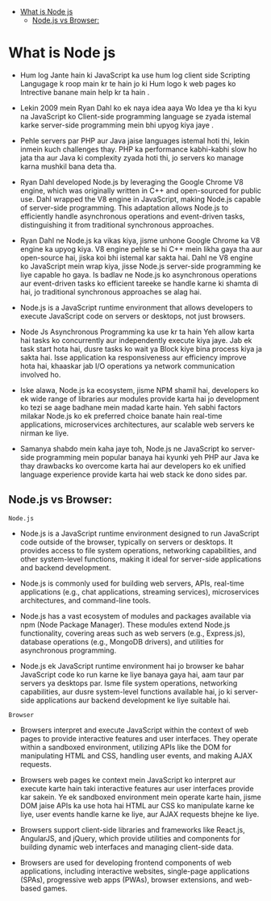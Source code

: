 

<!-- TOC -->

- [What is Node js](#what-is-node-js)
    - [Node.js vs Browser:](#nodejs-vs-browser)

<!-- /TOC -->





# What is Node js



- Hum log Jante hain ki JavaScript ka use hum log client side Scripting Langugage k roop main kr te hain jo  ki Hum logo k web pages ko Intrective banane main help kr ta hain .


- Lekin 2009 mein Ryan Dahl ko ek naya idea aaya Wo Idea ye tha ki kyu na JavaScript ko Client-side programming language se  zyada istemal karke server-side programming mein bhi upyog kiya jaye .



- Pehle servers par PHP aur Java jaise languages istemal hoti thi, lekin inmein kuch challenges thay. PHP ka performance kabhi-kabhi slow ho jata tha aur Java ki complexity zyada hoti thi, jo servers ko manage karna mushkil bana deta tha.





- Ryan Dahl developed Node.js by leveraging the Google Chrome V8 engine, which was originally written in C++ and open-sourced for public use. Dahl wrapped the V8 engine in JavaScript, making Node.js capable of server-side programming. This adaptation allows Node.js to efficiently handle asynchronous operations and event-driven tasks, distinguishing it from traditional synchronous approaches.



- Ryan Dahl ne Node.js ka vikas kiya, jisme unhone Google Chrome ka V8 engine ka upyog kiya. V8 engine pehle se hi C++ mein likha gaya tha aur open-source hai, jiska koi bhi istemal kar sakta hai. Dahl ne V8 engine ko JavaScript mein wrap kiya, jisse Node.js server-side programming ke liye capable ho gaya. Is badlav ne Node.js ko asynchronous operations aur event-driven tasks ko efficient tareeke se handle karne ki shamta di hai, jo traditional synchronous approaches se alag hai.


- Node.js is a JavaScript runtime environment that allows developers to execute JavaScript code on servers or desktops, not just browsers. 


- Node Js Asynchronous Programming ka use kr ta hain Yeh allow karta hai tasks ko concurrently aur independently execute kiya jaye. Jab ek task start hota hai, dusre tasks ko wait ya Block  kiye bina process kiya ja sakta hai. Isse application ka responsiveness aur efficiency improve hota hai, khaaskar jab I/O operations ya network communication involved ho.


- Iske alawa, Node.js ka ecosystem, jisme NPM shamil hai, developers ko ek wide range of libraries aur modules provide karta hai jo development ko tezi se aage badhane mein madad karte hain. Yeh sabhi factors milakar Node.js ko ek preferred choice banate hain real-time applications, microservices architectures, aur scalable web servers ke nirman ke liye.

- Samanya shabdo mein kaha jaye toh, Node.js ne JavaScript ko server-side programming mein popular banaya hai kyunki yeh PHP aur Java ke thay drawbacks ko overcome karta hai aur developers ko ek unified language experience provide karta hai web stack ke dono sides par.





## Node.js vs Browser:


`Node.js `

- Node.js is a JavaScript runtime environment designed to run JavaScript code outside of the browser, typically on servers or desktops. It provides access to file system operations, networking capabilities, and other system-level functions, making it ideal for server-side applications and backend development.


- Node.js is commonly used for building web servers, APIs, real-time applications (e.g., chat applications, streaming services), microservices architectures, and command-line tools.



- Node.js has a vast ecosystem of modules and packages available via npm (Node Package Manager). These modules extend Node.js functionality, covering areas such as web servers (e.g., Express.js), database operations (e.g., MongoDB drivers), and utilities for asynchronous programming.



- Node.js ek JavaScript runtime environment hai jo browser ke bahar JavaScript code ko run karne ke liye banaya gaya hai, aam taur par servers ya desktops par. Isme file system operations, networking capabilities, aur dusre system-level functions available hai, jo ki server-side applications aur backend development ke liye suitable hai.


`Browser`


- Browsers interpret and execute JavaScript within the context of web pages to provide interactive features and user interfaces. They operate within a sandboxed environment, utilizing APIs like the DOM for manipulating HTML and CSS, handling user events, and making AJAX requests.


- Browsers web pages ke context mein JavaScript ko interpret aur execute karte hain taki interactive features aur user interfaces provide kar sakein. Ye ek sandboxed environment mein operate karte hain, jisme DOM jaise APIs ka use hota hai HTML aur CSS ko manipulate karne ke liye, user events handle karne ke liye, aur AJAX requests bhejne ke liye.


- Browsers support client-side libraries and frameworks like React.js, AngularJS, and jQuery, which provide utilities and components for building dynamic web interfaces and managing client-side data.

- Browsers are used for developing frontend components of web applications, including interactive websites, single-page applications (SPAs), progressive web apps (PWAs), browser extensions, and web-based games.